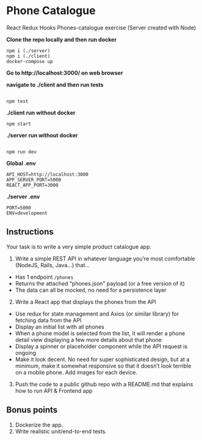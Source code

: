 # Phone Catalogue


React Redux Hooks Phones-catalogue exercise (Server created with Node)

**Clone the repo locally and then run docker**
```
npm i (./server)
npm i (./client)
docker-compose up
```
**Go to http://localhost:3000/ on web browser**

**navigate to ./client and then run tests**
```

npm test
```
**./client run without docker**
 ```
 npm start

 ```
 **./server run without docker**
 ```
 
 npm run dev

 ```

**Global .env**
```
API_HOST=http://localhost:3000
APP_SERVER_PORT=5000
REACT_APP_PORT=3000
```
**./server .env**

```
PORT=5000
ENV=development

```
## Instructions

Your task is to write a very simple product catalogue app.

1. Write a simple REST API in whatever language you're most comfortable (NodeJS, Rails, Java...) that...
 - Has 1 endpoint `/phones`
 - Returns the attached "phones.json" payload (or a free version of it)
 - The data can all be mocked, no need for a persistence layer
2. Write a React app that displays the phones from the API
- Use redux for state management and Axios (or similar library) for fetching data from the API
- Display an initial list with all phones
- When a phone model is selected from the list, it will render a phone detail view displaying a few more details about that phone
- Display a spinner or placeholder component while the API request is ongoing
- Make it look decent. No need for super sophisticated design, but at a minimum, make it somewhat responsive so that it doesn’t look terrible on a mobile phone. Add images for each device.
3. Push the code to a public github repo with a README.md that explains how to run API & Frontend app

## Bonus points
1. Dockerize the app.
2. Write realistic unit/end-to-end tests.

